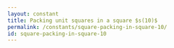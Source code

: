 ```yaml
---
layout: constant
title: Packing unit squares in a square $s(10)$
permalink: /constants/square-packing-in-square-10/
id: square-packing-in-square-10
---
```


